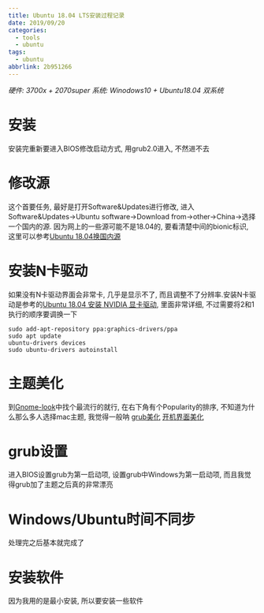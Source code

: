 ```yaml
---
title: Ubuntu 18.04 LTS安装过程记录
date: 2019/09/20
categories:
  - tools
  - ubuntu
tags:
  - ubuntu
abbrlink: 2b951266
---
```


*硬件: 3700x + 2070super*
*系统: Winodows10 + Ubuntu18.04 双系统*

# 安装
安装完重新要进入BIOS修改启动方式, 用grub2.0进入, 不然进不去

# 修改源
这个首要任务, 最好是打开Software&Updates进行修改, 进入Software&Updates->Ubuntu software->Download from->other->China->选择一个国内的源. 因为网上的一些源可能不是18.04的, 要看清楚中间的bionic标识, 这里可以参考[Ubuntu 18.04换国内源](https://blog.csdn.net/xiangxianghehe/article/details/80112149)

# 安装N卡驱动
如果没有N卡驱动界面会非常卡, 几乎是显示不了, 而且调整不了分辨率.安装N卡驱动是参考的[Ubuntu 18.04 安装 NVIDIA 显卡驱动](https://zhuanlan.zhihu.com/p/59618999), 里面非常详细, 不过需要将2和1执行的顺序要调换一下
```shell
sudo add-apt-repository ppa:graphics-drivers/ppa
sudo apt update
ubuntu-drivers devices
sudo ubuntu-drivers autoinstall
```
# 主题美化
到[Gnome-look](https://www.pling.com/s/Gnome)中找个最流行的就行, 在右下角有个Popularity的排序, 不知道为什么那么多人选择mac主题, 我觉得一般呐
[grub美化](https://tianyijian.github.io/2018/04/05/ubuntu-grub-beautify/)
[开机界面美化](https://maxusun.github.io/2018/04/05/Ubuntu%E4%BF%AE%E6%94%B9%E5%BC%95%E5%AF%BC%E7%95%8C%E9%9D%A2%E5%92%8C%E5%90%AF%E5%8A%A8%E7%95%8C%E9%9D%A2/index.html)

# grub设置
进入BIOS设置grub为第一启动项, 设置grub中Windows为第一启动项, 而且我觉得grub加了主题之后真的非常漂亮

# Windows/Ubuntu时间不同步
处理完之后基本就完成了

# 安装软件
因为我用的是最小安装, 所以要安装一些软件


